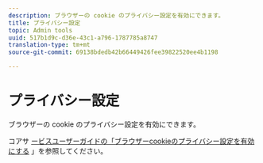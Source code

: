 ```yaml
---
description: ブラウザーの cookie のプライバシー設定を有効にできます。
title: プライバシー設定
topic: Admin tools
uuid: 517b1d9c-d36e-43c1-a796-1787785a8747
translation-type: tm+mt
source-git-commit: 69138bdedb42b66449426fee39822520ee4b1198

---
```



# プライバシー設定

ブラウザーの cookie のプライバシー設定を有効にできます。

コアサ [ービスユーザーガイドの「ブラウザーcookieのプライバシー設定を有効にする](https://docs.adobe.com/content/help/en/core-services/interface/ec-cookies/browser-cookie-settings.html) 」を参照してください。
